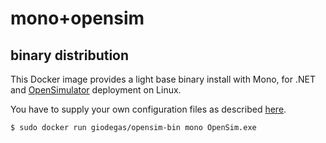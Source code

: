 # mono+opensim
## binary distribution

This Docker image provides a light base binary install with Mono, for .NET and [OpenSimulator](http://opensimulator.org)
deployment on Linux.

You have to supply your own configuration files as described [here](http://opensimulator.org/wiki/Configuration).

    $ sudo docker run giodegas/opensim-bin mono OpenSim.exe
    
